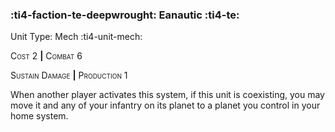 ### :ti4-faction-te-deepwrought: **Eanautic** :ti4-te:

Unit Type: Mech :ti4-unit-mech:

<span style="font-variant:small-caps;">Cost</span> 2 __|__ <span style="font-variant:small-caps;">Combat</span> 6

<span style="font-variant:small-caps;">Sustain Damage</span> __|__ <span style="font-variant:small-caps;">Production 1</span>

When another player activates this system, if this unit is coexisting, you may move it and any of your infantry on its planet to a planet you control in your home system.
